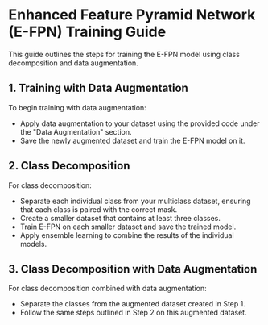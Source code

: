 # Enhanced Feature Pyramid Network (E-FPN) Training Guide

This guide outlines the steps for training the E-FPN model using class decomposition and data augmentation.

## 1. Training with Data Augmentation
To begin training with data augmentation:

- Apply data augmentation to your dataset using the provided code under the "Data Augmentation" section.
- Save the newly augmented dataset and train the E-FPN model on it.

## 2. Class Decomposition
For class decomposition:

- Separate each individual class from your multiclass dataset, ensuring that each class is paired with the correct mask.
- Create a smaller dataset that contains at least three classes.
- Train E-FPN on each smaller dataset and save the trained model.
- Apply ensemble learning to combine the results of the individual models.

## 3. Class Decomposition with Data Augmentation
For class decomposition combined with data augmentation:

- Separate the classes from the augmented dataset created in Step 1.
- Follow the same steps outlined in Step 2 on this augmented dataset.
